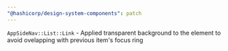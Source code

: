 ```yaml
---
"@hashicorp/design-system-components": patch
---
```


<!-- START components/app-side-nav-->
`AppSideNav::List::Link` - Applied transparent background to the element to avoid ovelapping with previous item's focus ring
<!-- END -->
